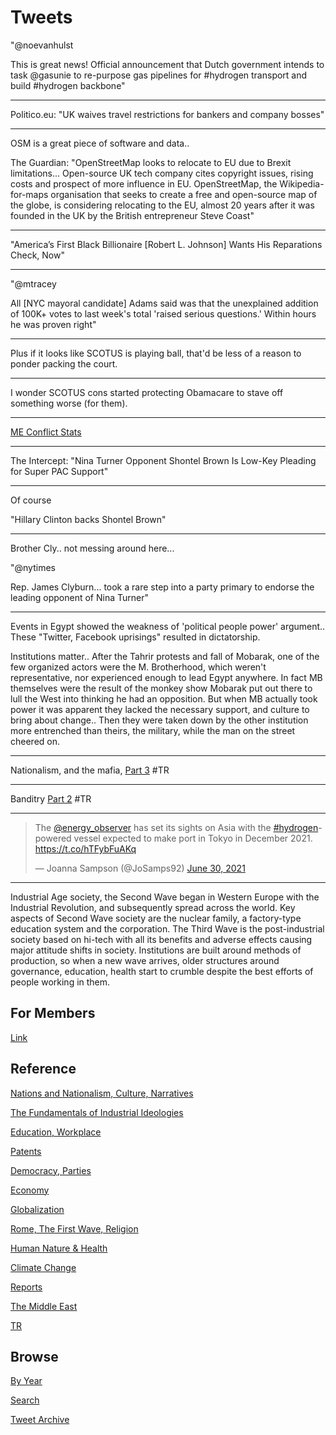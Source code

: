 # Tweets

"@noevanhulst

This is great news! Official announcement that Dutch government
intends to task @gasunie to re-purpose gas pipelines for #hydrogen
transport and build #hydrogen backbone"

---

Politico.eu: "UK waives travel restrictions for bankers and company bosses"

---

OSM is a great piece of software and data..

The Guardian: "OpenStreetMap looks to relocate to EU due to Brexit
limitations... Open-source UK tech company cites copyright issues,
rising costs and prospect of more influence in EU. OpenStreetMap, the
Wikipedia-for-maps organisation that seeks to create a free and
open-source map of the globe, is considering relocating to the EU,
almost 20 years after it was founded in the UK by the British
entrepreneur Steve Coast"

---

"America’s First Black Billionaire [Robert L. Johnson] Wants His
Reparations Check, Now"

---

"@mtracey

All [NYC mayoral candidate] Adams said was that the unexplained
addition of 100K+ votes to last week's total 'raised serious
questions.' Within hours he was proven right"

---

Plus if it looks like SCOTUS is playing ball, that'd be less of a reason
to ponder packing the court.

---

I wonder SCOTUS cons started protecting Obamacare to stave off
something worse (for them).

---

[ME Conflict Stats](2019/05/confstats.md#gdelt)

---

The Intercept: "Nina Turner Opponent Shontel Brown Is Low-Key Pleading
for Super PAC Support"

---

Of course

"Hillary Clinton backs Shontel Brown"

---

Brother Cly.. not messing around here...

"@nytimes

Rep. James Clyburn... took a rare step into a party primary to endorse
the leading opponent of Nina Turner"

---

Events in Egypt showed the weakness of 'political people power'
argument.. These "Twitter, Facebook uprisings" resulted in
dictatorship.

Institutions matter..  After the Tahrir protests and fall of Mobarak,
one of the few organized actors were the M. Brotherhood, which weren't
representative, nor experienced enough to lead Egypt anywhere. In fact
MB themselves were the result of the monkey show Mobarak put out there
to lull the West into thinking he had an opposition. But when MB
actually took power it was apparent they lacked the necessary support,
and culture to bring about change.. Then they were taken down by the
other institution more entrenched than theirs, the military, while the
man on the street cheered on. 

---

Nationalism, and the mafia, [Part 3](2021/06/org-crime-asia-minor.md#deep) \#TR

---

Banditry [Part 2](2021/06/org-crime-asia-minor.md#otto2) \#TR

---

<blockquote class="twitter-tweet"><p lang="en" dir="ltr">The <a href="https://twitter.com/energy_observer?ref_src=twsrc%5Etfw">@energy_observer</a> has set its sights on Asia with the <a href="https://twitter.com/hashtag/hydrogen?src=hash&amp;ref_src=twsrc%5Etfw">#hydrogen</a>-powered vessel expected to make port in Tokyo in December 2021. <a href="https://t.co/hTFybFuAKq">https://t.co/hTFybFuAKq</a></p>&mdash; Joanna Sampson (@JoSamps92) <a href="https://twitter.com/JoSamps92/status/1410186544804253700?ref_src=twsrc%5Etfw">June 30, 2021</a></blockquote> <script async src="https://platform.twitter.com/widgets.js" charset="utf-8"></script>

---

Industrial Age society, the Second Wave began in Western Europe with
the Industrial Revolution, and subsequently spread across the
world. Key aspects of Second Wave society are the nuclear family, a
factory-type education system and the corporation. The Third Wave is
the post-industrial society based on hi-tech with all its benefits and
adverse effects causing major attitude shifts in society. Institutions
are built around methods of production, so when a new wave arrives,
older structures around governance, education, health start to crumble
despite the best efforts of people working in them.

## For Members

[Link](https://thirdwave-members.herokuapp.com)

## Reference

[Nations and Nationalism, Culture, Narratives](/2013/02/nations-and-nationalism.md)

[The Fundamentals of Industrial Ideologies](/2011/04/fundamentals-of-industrial-ideologies.md)

[Education, Workplace](2017/09/education-workplace.md)

[Patents](/2018/09/patents.md)

[Democracy, Parties](/2016/11/democracy.md)

[Economy](/2018/05/economy.md)

[Globalization](/2018/09/globalization.md)

[Rome, The First Wave, Religion](/2017/12/rome.md)

[Human Nature & Health](/2020/07/human-nature.md)

[Climate Change](/2018/12/climate.md)

[Reports](/2019/05/reports.md)

[The Middle East](/2019/07/middleeast.md)

[TR](../tr)

## Browse

[By Year](years.md)

[Search](search.html)

[Tweet Archive](/tweets/README.md)

